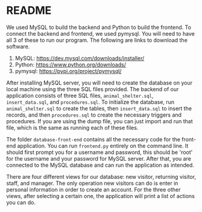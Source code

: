 # README
We used MySQL to build the backend and Python to build the frontend. To connect the backend and frontend, we used pymysql. You will need to have all 3 of these to run our program. The following are links to download the software.
1. MySQL: https://dev.mysql.com/downloads/installer/
2. Python: https://www.python.org/downloads/
3. pymysql: https://pypi.org/project/pymysql/

After installing MySQL server, you will need to create the database on your local machine using the three SQL files provided. The backend of our application consists of three SQL files, `animal_shelter.sql`, `insert_data.sql`, and `procedures.sql`. To initialize the database, run `animal_shelter.sql` to create the tables, then `insert_data.sql` to insert the records, and then `procedures.sql` to create the necessary triggers and procedures. If you are using the dump file, you can just import and run that file, which is the same as running each of these files.

The folder `database-front-end` contains all the necessary code for the front-end application. You can run `frontend.py` entirely on the command 
line. It should first prompt you for a username and password, this should be 'root' for the username and your password for MySQL server. After that, you are connected to the MySQL database and can run the application as intended. 

There are four different views for our database: new visitor, returning visitor, staff, and manager. The only operation new visitors can do is enter in personal information in order to create an account. For the three other views, after selecting a certain one, the application will print a list of actions you can do.
